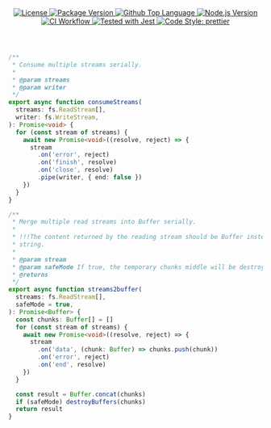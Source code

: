 <header>
  <div align="center">
    <a href="#license">
      <img
        alt="License"
        src="https://img.shields.io/github/license/guanghechen/node-scaffolds"
      />
    </a>
    <a href="https://github.com/guanghechen/node-scaffolds/tags">
      <img
        alt="Package Version"
        src="https://img.shields.io/github/v/tag/guanghechen/node-scaffolds?include_prereleases&sort=semver"
      />
    </a>
    <a href="https://github.com/guanghechen/node-scaffolds/search?l=typescript">
      <img
        alt="Github Top Language"
        src="https://img.shields.io/github/languages/top/guanghechen/node-scaffolds"
      />
    </a>
    <a href="https://github.com/nodejs/node">
      <img
        alt="Node.js Version"
        src="https://img.shields.io/node/v/@guanghechen/rollup-config-tsx"
      />
    </a>
    <a href="https://github.com/guanghechen/node-scaffolds/actions/workflows/ci.yml">
      <img
        alt="CI Workflow"
        src="https://github.com/guanghechen/node-scaffolds/workflows/Build/badge.svg?branch=main"
      />
    </a>
    <a href="https://github.com/facebook/jest">
      <img
        alt="Tested with Jest"
        src="https://img.shields.io/badge/tested_with-jest-9c465e.svg"
      />
    </a>
    <a href="https://github.com/prettier/prettier">
      <img
        alt="Code Style: prettier"
        src="https://img.shields.io/badge/code_style-prettier-ff69b4.svg?style=flat-square"
      />
    </a>
  </div>
</header>

```typescript
/**
 * Consume multiple streams serially.
 *
 * @param streams
 * @param writer
 */
export async function consumeStreams(
  streams: fs.ReadStream[],
  writer: fs.WriteStream,
): Promise<void> {
  for (const stream of streams) {
    await new Promise<void>((resolve, reject) => {
      stream
        .on('error', reject)
        .on('finish', resolve)
        .on('close', resolve)
        .pipe(writer, { end: false })
    })
  }
}
```

```typescript
/**
 * Merge multiple read streams into Buffer serially.
 *
 * !!!The content returned by the reading stream should be Buffer instead of
 * string.
 *
 * @param stream
 * @param safeMode If true, the temporary chunks middle will be destroyed
 * @returns
 */
export async function streams2buffer(
  streams: fs.ReadStream[],
  safeMode = true,
): Promise<Buffer> {
  const chunks: Buffer[] = []
  for (const stream of streams) {
    await new Promise<void>((resolve, reject) => {
      stream
        .on('data', (chunk: Buffer) => chunks.push(chunk))
        .on('error', reject)
        .on('end', resolve)
    })
  }

  const result = Buffer.concat(chunks)
  if (safeMode) destroyBuffers(chunks)
  return result
}
```
